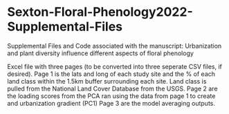 # Sexton-Floral-Phenology2022-Supplemental-Files
Supplemental Files and Code associated with the manuscript: Urbanization and plant diversity influence different aspects of floral phenology

Excel file with three pages (to be converted into three seperate CSV files, if desired).
Page 1 is the lats and long of each study site and the % of each land class within the 1.5km buffer surrounding each site. Land class is pulled from the National Land Cover Database from the USGS.
Page 2 are the loading scores from the PCA ran using the data from page 1 to create and urbanization gradient (PC1)
Page 3 are the model averaging outputs. 
